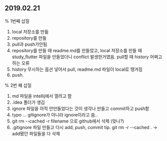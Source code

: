 2019.02.21
---------

% 1번째 삽질
1. local 저장소를 만듦
2. repository를 만듦
3. pull과 push가안됨
4. repository를 만들 때 readme.md를 만들었고, local 저장소를 만들 때study_flutter 파일을 만들었더니 conflict 발생한거였음. pull할 때 history 어쩌고 하는 오류
5. history 무시하는 옵션 넣어서 pull, readme.md 파일이 local로 땡겨짐
6. push.


% 2번 째 삽질
1. md 파일을 intellij에서 열려고 함
2. .idea 폴더가 생김
3. ignore 파일을 아직 안만들었다는 것이 생각나 만들고 commit하고 push함
4. typo ... gitignore가 아니라 ignore이라고 씀..
5. git rm --cached -r filename 으로 github에서 삭제 (맞나?)
6. .gitignore 파일 만들고 다시 add, push, commit
tip. git rm -r --cached . -> add됐던 파일들을 다 삭제
